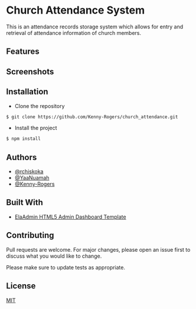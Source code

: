# Church Attendance System

This is an attendance records storage system which allows for entry and retrieval of attendance information of church members.

## Features

## Screenshots

## Installation
- Clone the repository
```bash
$ git clone https://github.com/Kenny-Rogers/church_attendance.git
```
- Install the project 
```bash
$ npm install
```
## Authors
- [@rchiskoka](https://github.com/rchriskoka)
- [@YaaNuamah](https://github.com/YaaNuamah)
- [@Kenny-Rogers](https://github.com/Kenny-Rogers)

## Built With
- [ElaAdmin HTML5 Admin Dashboard Template](https://github.com/puikinsh/ElaAdmin)

## Contributing
Pull requests are welcome. For major changes, please open an issue first to discuss what you would like to change.

Please make sure to update tests as appropriate.

## License
[MIT](https://choosealicense.com/licenses/mit/)